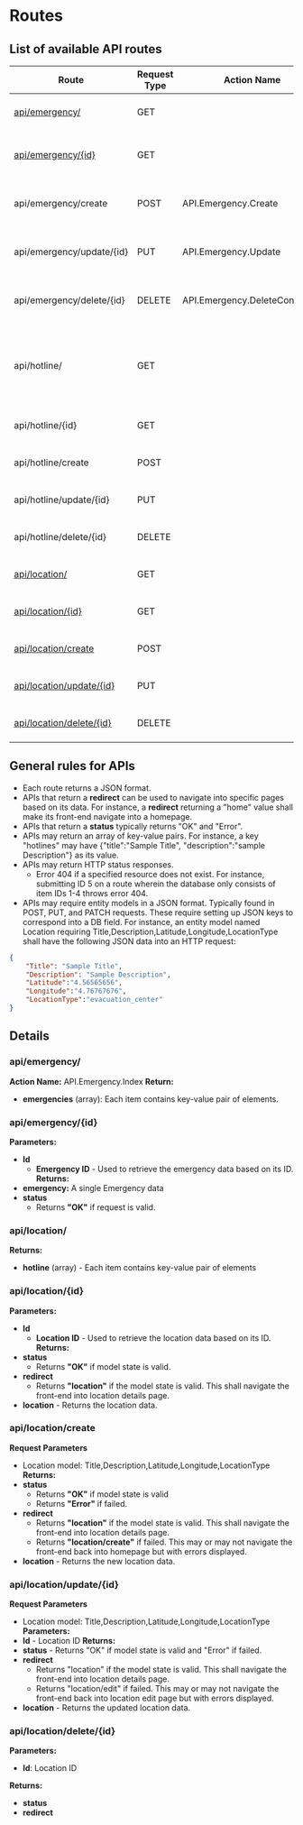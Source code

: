 ﻿# Routes

## List of available API routes

| Route | Request Type | Action Name | Description | Parameters | Return Value |
| - | - | - | - | - | - |
| [api/emergency/](#apiemergency) | GET |  | Obtains an array of emergencies. | | |
| [api/emergency/{id}]() | GET | | Obtains a single emergency data. | | |
| api/emergency/create | POST | API.Emergency.Create | Submits an emergency data into the DB. | Id,Latitude,Longitude,UserId | emergency, success
| api/emergency/update/{id} | PUT | API.Emergency.Update | Updates an emergency data from the DB. | Id - Emergency ID | status |
| api/emergency/delete/{id} | DELETE | API.Emergency.DeleteConfirmed | Deletes an emergency data from the DB. | Id - Emergency ID | status, redirect |
| api/hotline/ | GET |  | Obtains an array of hotlines. | | hotline (array) - Each item contains key-value pair of elements |
| api/hotline/{id} | GET | | Obtains a single hotline data. | Id - Hotline ID | hotline, status |
| api/hotline/create | POST |  | Submits a hotline data into the DB. | Id,Latitude,Longitude,UserId | hotline, status
| api/hotline/update/{id} | PUT | | Updates a hotline data from the DB. | Id - Hotline ID | status, redirect, hotline |
| api/hotline/delete/{id} | DELETE |  | Deletes a hotline data from the DB. | Id - Hotline ID | status, redirect |
| [api/location/](#apilocation) | GET |  | Obtains an array of locations. | | |
| [api/location/{id}](#apilocationid) | GET | | Obtains a single location data. |  |  |
| [api/location/create](#apilocationcreate) | POST |  | Submits a location data into the DB. |  | 
| [api/location/update/{id}](#apilocationupdateid) | PUT | | Updates a location data from the DB. |  |  |
| [api/location/delete/{id}](#apilocationdeleteid) | DELETE |  | Deletes a location data from the DB. |  |  |

## General rules for APIs
- Each route returns a JSON format.
- APIs that return a **redirect** can be used to navigate into specific pages based on its data. For instance, a **redirect** returning a "home" value shall make its front-end navigate into a homepage.
- APIs that return a **status** typically returns "OK" and "Error".
- APIs may return an array of key-value pairs. For instance, a key "hotlines" may have {"title":"Sample Title", "description":"sample Description"} as its value.
- APIs may return HTTP status responses.
    - Error 404 if a specified resource does not exist. For instance, submitting ID 5 on a route wherein the database only consists of item IDs 1-4 throws error 404.
- APIs may require entity models in a JSON format. Typically found in POST, PUT, and PATCH requests. These require setting up JSON keys to correspond into a DB field. For instance, an entity model named Location requiring Title,Description,Latitude,Longitude,LocationType shall have the following JSON data into an HTTP request:
```json
{
    "Title": "Sample Title",
    "Description": "Sample Description",
    "Latitude":"4.56565656",
    "Longitude":"4.76767676",
    "LocationType":"evacuation_center"
}
```

## Details
### api/emergency/
**Action Name:** API.Emergency.Index
**Return:**
- **emergencies** (array): Each item contains key-value pair of elements.

### api/emergency/{id}
**Parameters:**
- **Id**
    - **Emergency ID** - Used to retrieve the emergency data based on its ID.
**Returns:**
- **emergency:** A single Emergency data
- **status**
    - Returns **"OK"** if request is valid.
    
### api/location/
**Returns:**
- **hotline** (array) - Each item contains key-value pair of elements

### api/location/{id}
**Parameters:**
- **Id**
    - **Location ID** - Used to retrieve the location data based on its ID.
**Returns:**
- **status**
    - Returns **"OK"** if model state is valid.
- **redirect**
    - Returns **"location"** if the model state is valid. This shall navigate the front-end into location details page.
- **location** - Returns the location data.

### api/location/create
**Request Parameters**
- Location model: Title,Description,Latitude,Longitude,LocationType
**Returns:**
- **status**
    - Returns **"OK"** if model state is valid
    - Returns **"Error"** if failed.
- **redirect**
    - Returns **"location"** if the model state is valid. This shall navigate the front-end into location details page.
    - Returns **"location/create"** if failed. This may or may not navigate the front-end back into homepage but with errors displayed.
- **location** - Returns the new location data.

### api/location/update/{id}
**Request Parameters**
- Location model: Title,Description,Latitude,Longitude,LocationType
**Parameters:**
- **Id** - Location ID
**Returns:**
- **status** - Returns "OK" if model state is valid and "Error" if failed.
- **redirect**
    - Returns "location" if the model state is valid. This shall navigate the front-end into location details page.
    - Returns "location/edit" if failed. This may or may not navigate the front-end back into location edit page but with errors displayed.
- **location** - Returns the updated location data.


### api/location/delete/{id}
**Parameters:** 
- **Id**: Location ID

**Returns:**
- **status**
- **redirect**